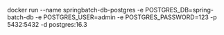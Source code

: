 docker run --name springbatch-db-postgres -e POSTGRES_DB=spring-batch-db -e POSTGRES_USER=admin -e POSTGRES_PASSWORD=123 -p 5432:5432 -d postgres:16.3